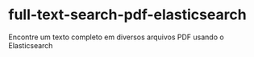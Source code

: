# full-text-search-pdf-elasticsearch
Encontre um texto completo em diversos arquivos PDF usando o Elasticsearch
